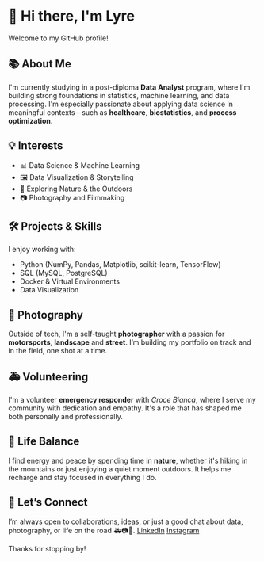 # 👋 Hi there, I'm Lyre

Welcome to my GitHub profile!

## 📚 About Me

I'm currently studying in a post-diploma **Data Analyst** program, where I'm building strong foundations in statistics, machine learning, and data processing. I'm especially passionate about applying data science in meaningful contexts—such as **healthcare**, **biostatistics**, and **process optimization**.

## 💡 Interests

- 📊 Data Science & Machine Learning  
- 🖼️ Data Visualization & Storytelling  
- 🌿 Exploring Nature & the Outdoors
- 📷 Photography and Filmmaking

## 🛠️ Projects & Skills

I enjoy working with:
- Python (NumPy, Pandas, Matplotlib, scikit-learn, TensorFlow)
- SQL (MySQL, PostgreSQL)
- Docker & Virtual Environments
- Data Visualization

## 📸 Photography

Outside of tech, I'm a self-taught **photographer** with a passion for **motorsports**, **landscape** and **street**. I’m building my portfolio on track and in the field, one shot at a time.

## 🚑 Volunteering

I'm a volunteer **emergency responder** with *Croce Bianca*, where I serve my community with dedication and empathy. It's a role that has shaped me both personally and professionally.

## 🌄 Life Balance

I find energy and peace by spending time in **nature**, whether it's hiking in the mountains or just enjoying a quiet moment outdoors. It helps me recharge and stay focused in everything I do.

## 🤝 Let’s Connect

I’m always open to collaborations, ideas, or just a good chat about data, photography, or life on the road 🚑📷🌲.
[LinkedIn](https://www.linkedin.com/in/luca-acerbi/)
[Instagram](https://www.instagram.com/aci.visual/)

Thanks for stopping by!
